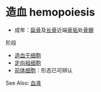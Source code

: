 # 造血 hemopoiesis

- 成年：[扁骨](扁骨.md)及[长骨](长骨.md)近端[骨垢](骨垢.md)处[骨髓](骨髓.md)

阶段
- [造血干细胞](造血干细胞.md)
- [定向祖细胞](定向祖细胞.md)
- [前体细胞](前体细胞.md)：形态已可辨认

See Also:  [血液](血液.md)
